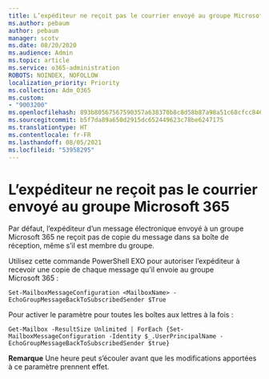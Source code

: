 ```yaml
---
title: L’expéditeur ne reçoit pas le courrier envoyé au groupe Microsoft 365
ms.author: pebaum
author: pebaum
manager: scotv
ms.date: 08/20/2020
ms.audience: Admin
ms.topic: article
ms.service: o365-administration
ROBOTS: NOINDEX, NOFOLLOW
localization_priority: Priority
ms.collection: Adm_O365
ms.custom:
- "9003200"
ms.openlocfilehash: 893b80567567590357a638370b8c8d58b87a98a51c68cfcc84629eda5ac71b44
ms.sourcegitcommit: b5f7da89a650d2915dc652449623c78be6247175
ms.translationtype: HT
ms.contentlocale: fr-FR
ms.lasthandoff: 08/05/2021
ms.locfileid: "53958295"
---
```

# <a name="sender-does-not-receive-email-sent-to-microsoft-365-group"></a>L’expéditeur ne reçoit pas le courrier envoyé au groupe Microsoft 365

Par défaut, l’expéditeur d’un message électronique envoyé à un groupe Microsoft 365 ne reçoit pas de copie du message dans sa boîte de réception, même s’il est membre du groupe.

Utilisez cette commande PowerShell EXO pour autoriser l’expéditeur à recevoir une copie de chaque message qu’il envoie au groupe Microsoft 365 :  

`Set-MailboxMessageConfiguration <MailboxName> -EchoGroupMessageBackToSubscribedSender $True`  

Pour activer le paramètre pour toutes les boîtes aux lettres à la fois :

`Get-Mailbox -ResultSize Unlimited | ForEach {Set-MailboxMessageConfiguration -Identity $_.UserPrincipalName -EchoGroupMessageBackToSubscribedSender $true}` 

**Remarque** Une heure peut s’écouler avant que les modifications apportées à ce paramètre prennent effet.